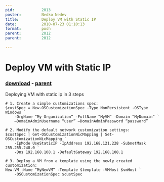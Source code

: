 ```yaml
---
pid:            2013
poster:         Nedko Nedev
title:          Deploy VM with Static IP
date:           2010-07-23 01:10:13
format:         posh
parent:         2012
parent:         2012

---
```


# Deploy VM with Static IP

### [download](2013.ps1) - [parent](2012.md)

Deploying VM with static ip in 3 steps

```posh
# 1. Create a simple customizations spec:
$custSpec = New-OSCustomizationSpec -Type NonPersistent -OSType Windows `
    -OrgName “My Organization” -FullName “MyVM” -Domain “MyDomain” `
    –DomainAdminUsername “user” –DomainAdminPassword “password”

# 2. Modify the default network customization settings:
$custSpec | Get-OSCustomizationNicMapping | Set-OSCustomizationNicMapping `
    -IpMode UseStaticIP -IpAddress 192.168.121.228 -SubnetMask 255.255.248.0 `
    -Dns 192.168.108.1 -DefaultGateway 192.168.108.1

# 3. Deploy a VM from a template using the newly created customization:
New-VM -Name “MyNewVM” -Template $template -VMHost $vmHost `
    -OSCustomizationSpec $custSpec
```
